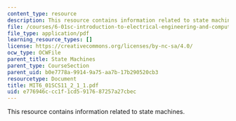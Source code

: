 ```yaml
---
content_type: resource
description: This resource contains information related to state machines.
file: /courses/6-01sc-introduction-to-electrical-engineering-and-computer-science-i-spring-2011/e776946ccc1f1cd5917687257a27cbec_MIT6_01SCS11_2_1_1.pdf
file_type: application/pdf
learning_resource_types: []
license: https://creativecommons.org/licenses/by-nc-sa/4.0/
ocw_type: OCWFile
parent_title: State Machines
parent_type: CourseSection
parent_uid: b0e7778a-9914-9a75-aa7b-17b290520cb3
resourcetype: Document
title: MIT6_01SCS11_2_1_1.pdf
uid: e776946c-cc1f-1cd5-9176-87257a27cbec
---
```

This resource contains information related to state machines.